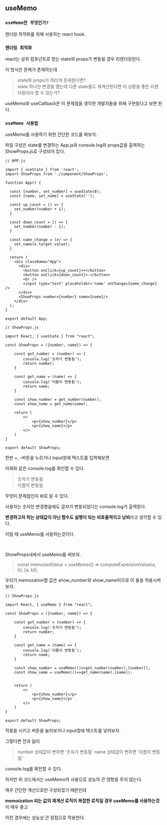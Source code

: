 ## useMemo

### `useMemo란 무엇인가?`

렌더링 최적화를 위해 사용하는 react hook.

### `렌더링 최적화`

react는 상위 컴포넌트로 받는 state와 props가 변동될 경우 리렌더링된다.

이 방식은 문제가 존재하는데

> state와 props가 여러개 존재한다면? <br />
> state 하나만 변경을 했는데 다른 state들도 재계산된다면 이 상황을 좋은 리렌더링이라 할 수 있는가?

useMemo와 useCallback은 이 문제점을 생각한 개발자들을 위해 구현됬다고 보면 된다.

### `useMemo 사용법`

useMemo를 사용하기 위한 간단한 코드를 짜보자.

파일 구성은 state를 변경하는 App.js와 console.log와 props값을 출력하는 ShowProps.js로 구성되어 있다.

```
// APP.js

import { useState } from 'react';
import ShowProps from './component/ShowProps';

function App() {

  const [number, set_number] = useState(0);
  const [name, set_name] = useState('');

  const up_count = () => {
    set_number(number + 1);
  }

  const down_count = () => {
    set_number(number - 1);
  }

  const name_change = (e) => {
    set_name(e.target.value);
  }

  return (
    <div className="App">
      <div>
        <button onClick={up_count}>+</button>
        <button onClick={down_count}>-</button>
        <br />
        <input type="text" placeholder='name' onChange={name_change} />
      </div>
      <ShowProps number={number} name={name}/>
    </div>
  );
}

export default App;
```

```
// ShowProps.js

import React, { useState } from "react";

const ShowProps = ({number, name}) => {

    const get_number = (number) => {
        console.log('숫자가 변동됨');
        return number;
    }

    const get_name = (name) => {
        console.log('이름이 변동됨');
        return name;
    }

    const show_number = get_number(number);
    const show_name = get_name(name);

    return (
        <>
            <p>{show_number}</p>
            <p>{show_name}</p>
        </>
    )
}

export default ShowProps;
```

한번 +, -버튼을 누르거나 input창에 텍스트를 입력해보면

아래와 같은 console.log를 확인할 수 있다.

> 숫자가 변동됨 <br/>
> 이름이 변동됨

무엇이 문제점인지 바로 알 수 있다. 

사용자는 숫자만 변경했음에도 글자가 변동되었다는 console.log가 출력된다.

**변경하고자 하는 상태값이 아닌 함수도 실행이 되는 비효율적이고 낭비**라고 생각할 수 있다.

이럴 때 useMemo를 사용하는것이다.

<br />

ShowProps내에서 useMemo를 써보자.

> const memoizedValue = useMemo(() => computeExpensiveValue(a, b), [a, b]);

우리가 memozation할 값은 show_number와 show_name이므로 이 둘을 적용시켜보자.

```
// ShowProps.js

import React, { useMemo } from "react";

const ShowProps = ({number, name}) => {

    const get_number = (number) => {
        console.log('숫자가 변동됨');
        return number;
    }

    const get_name = (name) => {
        console.log('이름이 변동됨');
        return name;
    }

    const show_number = useMemo(()=>get_number(number),[number]);
    const show_name = useMemo(()=>get_name(name),[name]);


    return (
        <>
            <p>{show_number}</p>
            <p>{show_name}</p>
        </>
    )
}

export default ShowProps;
```

적용을 시키고 버튼을 눌러보거나 input창에 텍스트를 넣어보자.

그렇다면 전과 달리
> number 상태값이 변하면 '숫자가 변동됨'
> name 상태값이 변하면 '이름이 변동됨'

console.log를 확인할 수 있다.

하지만 위 코드에서는 useMemo의 사용으로 성능의 큰 영향을 주지 않는다.

매우 간단한 계산으로만 구성되었기 때문인데

**memoization 되는 값의 재계산 로직이 복잡한 로직일 경우 useMemo를 사용하는것**이 매우 좋고

이런 경우에는 성능상 큰 장점으로 작용한다.

